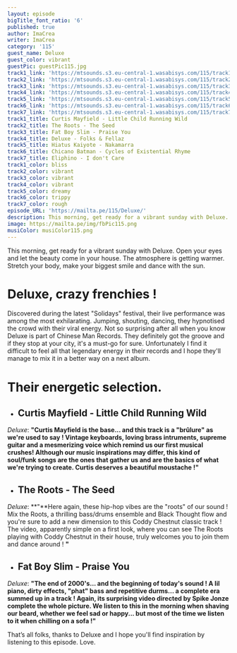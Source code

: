 ```yaml
---
layout: episode
bigTitle_font_ratio: '6'
published: true
author: ImaCrea
writer: ImaCrea
category: '115'
guest_name: Deluxe
guest_color: vibrant
guestPic: guestPic115.jpg
track1_link: 'https://mtsounds.s3.eu-central-1.wasabisys.com/115/track1.mp3'
track2_link: 'https://mtsounds.s3.eu-central-1.wasabisys.com/115/track2.mp3'
track3_link: 'https://mtsounds.s3.eu-central-1.wasabisys.com/115/track3.mp3'
track4_link: 'https://mtsounds.s3.eu-central-1.wasabisys.com/115/track4.mp3'
track5_link: 'https://mtsounds.s3.eu-central-1.wasabisys.com/115/track5.mp3'
track6_link: 'https://mtsounds.s3.eu-central-1.wasabisys.com/115/track6.mp3'
track7_link: 'https://mtsounds.s3.eu-central-1.wasabisys.com/115/track7.mp3'
track1_title: Curtis Mayfield - Little Child Running Wild
track2_title: The Roots - The Seed
track3_title: Fat Boy Slim - Praise You
track4_title: Deluxe - Folks & Fellaz
track5_title: Hiatus Kaiyote - Nakamarra
track6_title: Chicano Batman - Cycles of Existential Rhyme
track7_title: Eliphino - I don't Care
track1_color: bliss
track2_color: vibrant
track3_color: vibrant
track4_color: vibrant
track5_color: dreamy
track6_color: trippy
track7_color: rough
episode_URL: 'https://mailta.pe/115/Deluxe/'
description: This morning, get ready for a vibrant sunday with Deluxe. Open your eyes and let the beauty come in your house. The atmosphere is getting warmer. Stretch your body, make your biggest smile and dance with the sun.
image: https://mailta.pe/img/fbPic115.png
musiColor: musiColor115.png
---
```

<p id="introduction">This morning, get ready for a vibrant sunday with Deluxe. Open your eyes and let the beauty come in your house. The atmosphere is getting warmer. Stretch your body, make your biggest smile and dance with the sun.</p>

# Deluxe, crazy frenchies !

Discovered during the latest "Solidays" festival, their live performance was among the most exhilarating. Jumping, shouting, dancing, they hypnotised the crowd with their viral energy. Not so surprising after all when you know Deluxe is part of Chinese Man Records. They definitely got the groove and if they stop at your city, it's a must-go for sure. Unfortunately I find it difficult to feel all that legendary energy in their records and I hope they'll manage to mix it in a better way on a next album.

# Their energetic selection.

+ ## Curtis Mayfield - Little Child Running Wild
_Deluxe_: **"**Curtis Mayfield is the base... and this track is a "brûlure" as we're used to say ! Vintage keyboards, loving brass intruments, supreme guitar and a mesmerizing voice which remind us our first musical crushes! Although our music inspirations may differ, this kind of soul/funk songs are the ones that gather us and are the basics of what we're trying to create. Curtis deserves a beautiful moustache !**"**

+ ## The Roots - The Seed
_Deluxe_: **"**Here again, these hip-hop vibes are the "roots" of our sound ! Mix the Roots, a thrilling bass/drums ensemble and Black Thought flow and you're sure to add a new dimension to this Coddy Chestnut classic track ! The video, apparently simple on a first look, where you can see The Roots playing with Coddy Chestnut in their house, truly welcomes you to join them and dance around ! **"**

+ ## Fat Boy Slim - Praise You
_Deluxe_: **"**The end of 2000's... and the beginning of today's sound ! A lil piano, dirty effects, "phat" bass and repetitive durms... a complete era summed up in a track ! Again, its surprising video directed by Spike Jonze complete the whole picture. We listen to this in the morning when shaving our beard, whether we feel sad or happy... but most of the time we listen to it when chilling on a sofa !**"**


<p id="outroduction">That’s all folks, thanks to Deluxe and I hope you'll find inspiration by listening to this episode. Love.</p>
